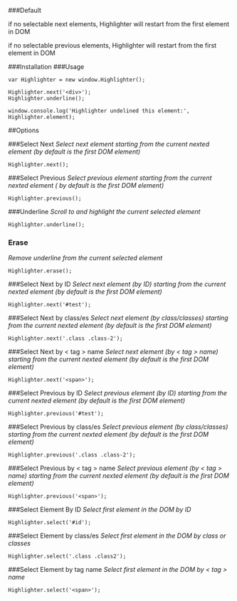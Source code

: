 ###Default

if no selectable next elements, Highlighter will restart from the first element in DOM

if no selectable previous elements, Highlighter will restart from the first element in DOM

###Installation
###Usage
```
var Highlighter = new window.Highlighter();

Highlighter.next('<div>');
Highlighter.underline();

window.console.log('Highlighter undelined this element:', Highlighter.element);
```
##Options

###Select Next
_Select next element starting from the current nexted element (by default is the first DOM element)_
```
Highlighter.next();
```

###Select Previous
_Select previous element starting from the current nexted element ( by default is the first DOM element)_
```
Highlighter.previous();
```

###Underline
_Scroll to and highlight the current selected element_
```
Highlighter.underline();
```

### Erase
_Remove underline from the current selected element_
```
Highlighter.erase();
```

###Select Next by ID
_Select next element (by ID) starting from the current nexted element (by default is the first DOM element)_
```
Highlighter.next('#test');
```

###Select Next by class/es
_Select next element (by class/classes) starting from the current nexted element (by default is the first DOM element)_
```
Highlighter.next('.class .class-2');
```
###Select Next by < tag > name
_Select next element (by < tag > name) starting from the current nexted element (by default is the first DOM element)_
```
Highlighter.next('<span>');
```

###Select Previous by ID
_Select previous element (by ID) starting from the current nexted element (by default is the first DOM element)_
```
Highlighter.previous('#test');
```

###Select Previous by class/es
_Select previous element (by class/classes) starting from the current nexted element (by default is the first DOM element)_
```
Highlighter.previous('.class .class-2');
```
###Select Previous by < tag > name
_Select previous element (by < tag > name) starting from the current nexted element (by default is the first DOM element)_
```
Highlighter.previous('<span>');
```

###Select Element By ID
_Select first element in the DOM by ID_
```
Highlighter.select('#id');
```
###Select Element by class/es
_Select first element in the DOM by class or classes_
```
Highlighter.select('.class .class2');
```
###Select Element by tag name
_Select first element in the DOM by < tag > name_
```
Highlighter.select('<span>');
```
